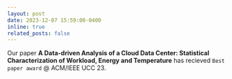 ```yaml
---
layout: post
date: 2023-12-07 15:59:00-0400
inline: true
related_posts: false
---
```


Our paper  <strong> A Data-driven Analysis of a Cloud Data Center: Statistical Characterization of Workload, Energy and Temperature</strong> has recieved `Best paper award` @ ACM/IEEE UCC 23.